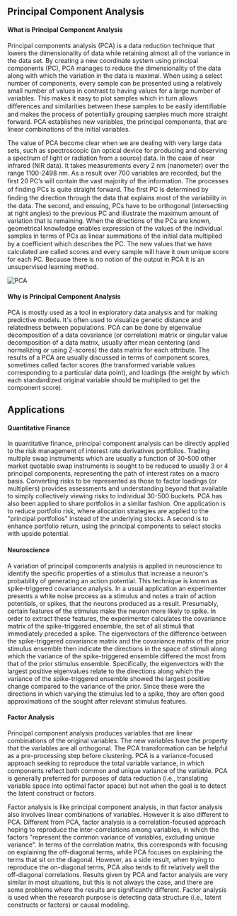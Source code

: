 ## Principal Component Analysis

#### What is Principal Component Analysis

Principal components analysis (PCA) is a data reduction technique that lowers the dimensionality of data while retaining almost all of the variance in the data set. By creating a new coordinate system using principal components (PC), PCA manages to reduce the dimensionality of the data along with which the variation in the data is maximal. When using a select number of components, every sample can be presented using a relatively small number of values in contrast to having values for a large number of variables. This makes it easy to plot samples which in turn allows diﬀerences and similarities between these samples to be easily identiﬁable and makes the process of potentially grouping samples much more straight forward. PCA establishes new variables, the principal components, that are linear combinations of the initial variables.

The value of PCA become clear when we are dealing with very large data sets, such as spectroscopic (an optical device for producing and observing a spectrum of light or radiation from a source) data. In the case of near infrared (NIR data). It takes measurements every 2 nm (nanometer) over the range 1100-2498 nm. As a result over 700 variables are recorded, but the ﬁrst 20 PC’s will contain the vast majority of the information. The processes of ﬁnding PCs is quite straight forward. The ﬁrst PC is determined by ﬁnding the direction through the data that explains most of the variability in the data. The second, and ensuing, PCs have to be orthogonal (intersecting at right angles) to the previous PC and illustrate the maximum amount of variation that is remaining. When the directions of the PCs are known, geometrical knowledge enables expression of the values of the individual samples in terms of PCs as linear summations of the initial data multiplied by a coeﬃcient which describes the PC. The new values that we have calculated are called scores and every sample will have it own unique score for each PC. Because there is no notion of the output in PCA it is an unsupervised learning method.

![PCA](https://georgemdallas.files.wordpress.com/2013/10/pca13.jpg)

#### Why is Principal Component Analysis
PCA is mostly used as a tool in exploratory data analysis and for making predictive models. It's often used to visualize genetic distance and relatedness between populations. PCA can be done by eigenvalue decomposition of a data covariance (or correlation) matrix or singular value decomposition of a data matrix, usually after mean centering (and normalizing or using Z-scores) the data matrix for each attribute. The results of a PCA are usually discussed in terms of component scores, sometimes called factor scores (the transformed variable values corresponding to a particular data point), and loadings (the weight by which each standardized original variable should be multiplied to get the component score).

## Applications

#### Quantitative Finance
In quantitative finance, principal component analysis can be directly applied to the risk management of interest rate derivatives portfolios. Trading multiple swap instruments which are usually a function of 30-500 other market quotable swap instruments is sought to be reduced to usually 3 or 4 principal components, representing the path of interest rates on a macro basis. Converting risks to be represented as those to factor loadings (or multipliers) provides assessments and understanding beyond that available to simply collectively viewing risks to individual 30-500 buckets. PCA has also been applied to share portfolios in a similar fashion. One application is to reduce portfolio risk, where allocation strategies are applied to the "principal portfolios" instead of the underlying stocks. A second is to enhance portfolio return, using the principal components to select stocks with upside potential.

#### Neuroscience
A variation of principal components analysis is applied in neuroscience to identify the specific properties of a stimulus that increase a neuron's probability of generating an action potential. This technique is known as spike-triggered covariance analysis. In a usual application an experimenter presents a white noise process as a stimulus and notes a train of action potentials, or spikes, that the neurons produced as a result. Presumably, certain features of the stimulus make the neuron more likely to spike. In order to extract these features, the experimenter calculates the covariance matrix of the spike-triggered ensemble, the set of all stimuli that immediately preceded a spike. The eigenvectors of the difference between the spike-triggered covariance matrix and the covariance matrix of the prior stimulus ensemble then indicate the directions in the space of stimuli along which the variance of the spike-triggered ensemble differed the most from that of the prior stimulus ensemble. Specifically, the eigenvectors with the largest positive eigenvalues relate to the directions along which the variance of the spike-triggered ensemble showed the largest positive change compared to the variance of the prior. Since these were the directions in which varying the stimulus led to a spike, they are often good approximations of the sought after relevant stimulus features.

#### Factor Analysis
Principal component analysis produces variables that are linear combinations of the original variables. The new variables have the property that the variables are all orthogonal. The PCA transformation can be helpful as a pre-processing step before clustering. PCA is a variance-focused approach seeking to reproduce the total variable variance, in which components reflect both common and unique variance of the variable. PCA is generally preferred for purposes of data reduction (i.e., translating variable space into optimal factor space) but not when the goal is to detect the latent construct or factors.

Factor analysis is like principal component analysis, in that factor analysis also involves linear combinations of variables. However it is also different to PCA. Different from PCA, factor analysis is a correlation-focused approach hoping to reproduce the inter-correlations among variables, in which the factors "represent the common variance of variables, excluding unique variance". In terms of the correlation matrix, this corresponds with focusing on explaining the off-diagonal terms, while PCA focuses on explaining the terms that sit on the diagonal. However, as a side result, when trying to reproduce the on-diagonal terms, PCA also tends to fit relatively well the off-diagonal correlations. Results given by PCA and factor analysis are very similar in most situations, but this is not always the case, and there are some problems where the results are significantly different. Factor analysis is used when the research purpose is detecting data structure (i.e., latent constructs or factors) or causal modeling.
